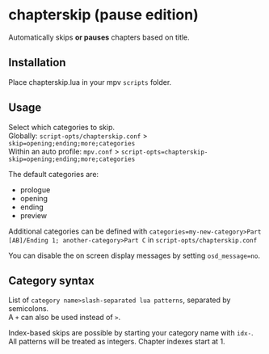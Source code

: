 # chapterskip (pause edition)
Automatically skips **or pauses** chapters based on title.

## Installation
Place chapterskip.lua in your mpv `scripts` folder.

## Usage
Select which categories to skip.  
Globally: `script-opts/chapterskip.conf` > `skip=opening;ending;more;categories`  
Within an auto profile: `mpv.conf` > `script-opts=chapterskip-skip=opening;ending;more;categories`

The default categories are:
- prologue
- opening
- ending
- preview

Additional categories can be defined with `categories=my-new-category>Part [AB]/Ending 1; another-category>Part C` in `script-opts/chapterskip.conf`

You can disable the on screen display messages by setting `osd_message=no`. 

## Category syntax
List of `category name>slash-separated lua patterns`, separated by semicolons.  
A `+` can also be used instead of `>`.

Index-based skips are possible by starting your category name with `idx-`. All patterns will be treated as integers. Chapter indexes start at 1.
